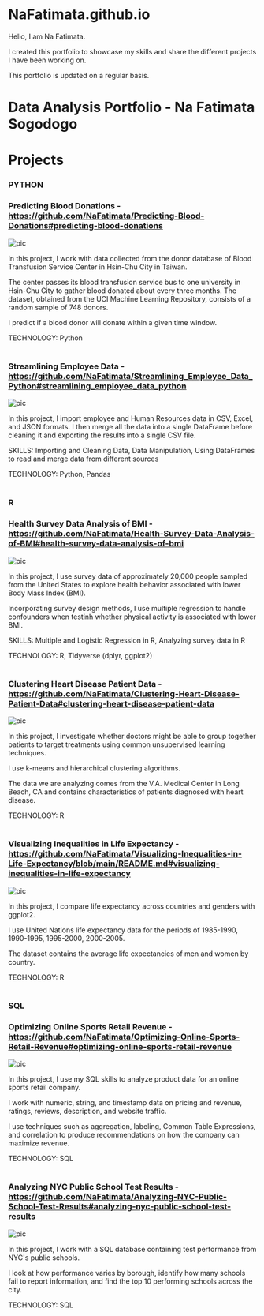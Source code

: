 # NaFatimata.github.io

Hello, I am Na Fatimata.

I created this portfolio to showcase my skills and share the different projects I have been working on. 

This portfolio is updated on a regular basis.


# Data Analysis Portfolio - Na Fatimata Sogodogo

# Projects

### PYTHON

  ### Predicting Blood Donations - https://github.com/NaFatimata/Predicting-Blood-Donations#predicting-blood-donations
  
  ![pic](https://user-images.githubusercontent.com/89815266/192079766-11a4d707-f6bd-46e4-86b0-259e28aa384b.jpg)
  
  In this project, I work with data collected from the donor database of Blood Transfusion Service Center in Hsin-Chu City in Taiwan.

The center passes its blood transfusion service bus to one university in Hsin-Chu City to gather blood donated about every three months. The dataset, obtained from the UCI Machine Learning Repository, consists of a random sample of 748 donors.

I predict if a blood donor will donate within a given time window.

TECHNOLOGY: Python

  
# 
  
  ### Streamlining Employee Data - https://github.com/NaFatimata/Streamlining_Employee_Data_Python#streamlining_employee_data_python 

![pic](https://user-images.githubusercontent.com/89815266/191801320-49dddbc4-7dd1-42d7-8546-1af25d9e409a.png)



   In this project, I import employee and Human Resources data in CSV, Excel, and JSON formats. I then merge all the data into a single DataFrame before cleaning it and exporting the results into a single CSV file.

   SKILLS: Importing and Cleaning Data, Data Manipulation, Using DataFrames to read and merge data from different sources

   TECHNOLOGY: Python, Pandas
   
   # 

### R
  ### Health Survey Data Analysis of BMI - https://github.com/NaFatimata/Health-Survey-Data-Analysis-of-BMI#health-survey-data-analysis-of-bmi
![pic](https://user-images.githubusercontent.com/89815266/191878511-59f24893-b62b-46b0-ad15-711ba6df3593.png)



  In this project, I use survey data of approximately 20,000 people sampled from the United States to explore health behavior associated with lower Body Mass Index (BMI).

Incorporating survey design methods, I use multiple regression to handle confounders when testinh whether physical activity is associated with lower BMI.

  SKILLS: Multiple and Logistic Regression in R, Analyzing survey data in R

  TECHNOLOGY: R, Tidyverse (dplyr, ggplot2)
  
  #
  
  ### Clustering Heart Disease Patient Data - https://github.com/NaFatimata/Clustering-Heart-Disease-Patient-Data#clustering-heart-disease-patient-data
  ![pic](https://user-images.githubusercontent.com/89815266/192108945-0d892894-e782-447f-89e7-55b30b019c9d.jpg)

In this project, I investigate whether doctors might be able to group together patients to target treatments using common unsupervised learning techniques.

I use k-means and hierarchical clustering algorithms.

The data we are analyzing comes from the V.A. Medical Center in Long Beach, CA and contains characteristics of patients diagnosed with heart disease.

TECHNOLOGY: R 

  # 
  
  ### Visualizing Inequalities in Life Expectancy - https://github.com/NaFatimata/Visualizing-Inequalities-in-Life-Expectancy/blob/main/README.md#visualizing-inequalities-in-life-expectancy
  ![pic](https://user-images.githubusercontent.com/89815266/192110422-0aa7c3e5-79ff-4b9a-8ef5-969c3a17d107.png)

  
  In this project, I compare life expectancy across countries and genders with ggplot2.

I use United Nations life expectancy data for the periods of 1985-1990, 1990-1995, 1995-2000, 2000-2005.

The dataset contains the average life expectancies of men and women by country.

TECHNOLOGY: R
  
  
  #
  
  
### SQL
  
  ### Optimizing Online Sports Retail Revenue - https://github.com/NaFatimata/Optimizing-Online-Sports-Retail-Revenue#optimizing-online-sports-retail-revenue
  
  ![pic](https://user-images.githubusercontent.com/89815266/192078197-f1dd4e99-b02f-4387-abb3-e32d10b61750.jpg)
  
  
In this project, I use my SQL skills to analyze product data for an online sports retail company.

I work with numeric, string, and timestamp data on pricing and revenue, ratings, reviews, description, and website traffic.

I use techniques such as aggregation, labeling, Common Table Expressions, and correlation to produce recommendations on how the company can maximize revenue.

TECHNOLOGY: SQL

   # 

  ### Analyzing NYC Public School Test Results - https://github.com/NaFatimata/Analyzing-NYC-Public-School-Test-Results#analyzing-nyc-public-school-test-results
  
![pic](https://user-images.githubusercontent.com/89815266/192079083-7b5173c3-ef77-48e0-ab80-7aa22bf17c2c.jpg)

In this project, I work with a SQL database containing test performance from NYC's public schools.

I look at how performance varies by borough, identify how many schools fail to report information, and find the top 10 performing schools across the city.

TECHNOLOGY: SQL 

    
    
  
